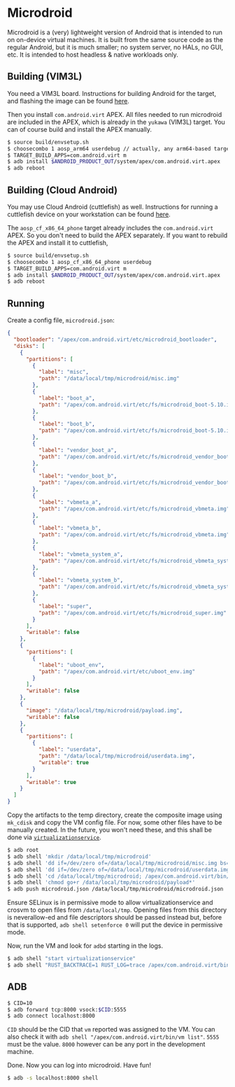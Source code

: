 # Microdroid

Microdroid is a (very) lightweight version of Android that is intended to run on
on-device virtual machines. It is built from the same source code as the regular
Android, but it is much smaller; no system server, no HALs, no GUI, etc. It is
intended to host headless & native workloads only.

## Building (VIM3L)

You need a VIM3L board. Instructions for building Android for the target, and
flashing the image can be found [here](../docs/getting_started/yukawa.md).

Then you install `com.android.virt` APEX. All files needed to run microdroid are
included in the APEX, which is already in the `yukawa` (VIM3L) target. You can
of course build and install the APEX manually.

```sh
$ source build/envsetup.sh
$ choosecombo 1 aosp_arm64 userdebug // actually, any arm64-based target is ok
$ TARGET_BUILD_APPS=com.android.virt m
$ adb install $ANDROID_PRODUCT_OUT/system/apex/com.android.virt.apex
$ adb reboot
```

## Building (Cloud Android)

You may use Cloud Android (cuttlefish) as well. Instructions for running a
cuttlefish device on your workstation can be found
[here](https://android.googlesource.com/device/google/cuttlefish/).

The `aosp_cf_x86_64_phone` target already includes the `com.android.virt` APEX.
So you don't need to build the APEX separately. If you want to rebuild the APEX
and install it to cuttlefish,

```sh
$ source build/envsetup.sh
$ choosecombo 1 aosp_cf_x86_64_phone userdebug
$ TARGET_BUILD_APPS=com.android.virt m
$ adb install $ANDROID_PRODUCT_OUT/system/apex/com.android.virt.apex
$ adb reboot
```

## Running

Create a config file, `microdroid.json`:

```json
{
  "bootloader": "/apex/com.android.virt/etc/microdroid_bootloader",
  "disks": [
    {
      "partitions": [
        {
          "label": "misc",
          "path": "/data/local/tmp/microdroid/misc.img"
        },
        {
          "label": "boot_a",
          "path": "/apex/com.android.virt/etc/fs/microdroid_boot-5.10.img"
        },
        {
          "label": "boot_b",
          "path": "/apex/com.android.virt/etc/fs/microdroid_boot-5.10.img"
        },
        {
          "label": "vendor_boot_a",
          "path": "/apex/com.android.virt/etc/fs/microdroid_vendor_boot-5.10.img"
        },
        {
          "label": "vendor_boot_b",
          "path": "/apex/com.android.virt/etc/fs/microdroid_vendor_boot-5.10.img"
        },
        {
          "label": "vbmeta_a",
          "path": "/apex/com.android.virt/etc/fs/microdroid_vbmeta.img"
        },
        {
          "label": "vbmeta_b",
          "path": "/apex/com.android.virt/etc/fs/microdroid_vbmeta.img"
        },
        {
          "label": "vbmeta_system_a",
          "path": "/apex/com.android.virt/etc/fs/microdroid_vbmeta_system.img"
        },
        {
          "label": "vbmeta_system_b",
          "path": "/apex/com.android.virt/etc/fs/microdroid_vbmeta_system.img"
        },
        {
          "label": "super",
          "path": "/apex/com.android.virt/etc/fs/microdroid_super.img"
        }
      ],
      "writable": false
    },
    {
      "partitions": [
        {
          "label": "uboot_env",
          "path": "/apex/com.android.virt/etc/uboot_env.img"
        }
      ],
      "writable": false
    },
    {
      "image": "/data/local/tmp/microdroid/payload.img",
      "writable": false
    },
    {
      "partitions": [
        {
          "label": "userdata",
          "path": "/data/local/tmp/microdroid/userdata.img",
          "writable": true
        }
      ],
      "writable": true
    }
  ]
}
```

Copy the artifacts to the temp directory, create the composite image using
`mk_cdisk` and copy the VM config file. For now, some other files have to be
manually created. In the future, you won't need these, and this shall be done
via [`virtualizationservice`](../virtualizationservice/).

```sh
$ adb root
$ adb shell 'mkdir /data/local/tmp/microdroid'
$ adb shell 'dd if=/dev/zero of=/data/local/tmp/microdroid/misc.img bs=4k count=256'
$ adb shell 'dd if=/dev/zero of=/data/local/tmp/microdroid/userdata.img bs=1 count=0 seek=4G'
$ adb shell 'cd /data/local/tmp/microdroid; /apex/com.android.virt/bin/mk_payload /apex/com.android.virt/etc/microdroid_payload.json payload.img'
$ adb shell 'chmod go+r /data/local/tmp/microdroid/payload*'
$ adb push microdroid.json /data/local/tmp/microdroid/microdroid.json
```

Ensure SELinux is in permissive mode to allow virtualizationservice and crosvm to open
files from `/data/local/tmp`. Opening files from this directory is
neverallow-ed and file descriptors should be passed instead but, before that is
supported, `adb shell setenforce 0` will put the device in permissive mode.

Now, run the VM and look for `adbd` starting in the logs.

```sh
$ adb shell "start virtualizationservice"
$ adb shell "RUST_BACKTRACE=1 RUST_LOG=trace /apex/com.android.virt/bin/vm run /data/local/tmp/microdroid/microdroid.json"
```

## ADB

```sh
$ CID=10
$ adb forward tcp:8000 vsock:$CID:5555
$ adb connect localhost:8000
```

`CID` should be the CID that `vm` reported was assigned to the VM. You can also
check it with `adb shell "/apex/com.android.virt/bin/vm list"`. `5555` must be
the value. `8000` however can be any port in the development machine.

Done. Now you can log into microdroid. Have fun!

```sh
$ adb -s localhost:8000 shell
```
